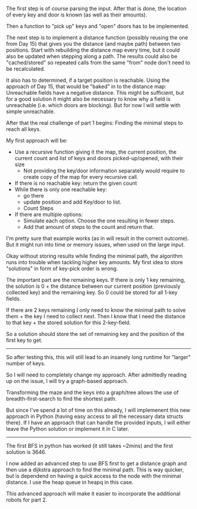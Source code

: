 The first step is of course parsing the input.
After that is done, the location of every key and door is known (as well as their amounts).

Then a function to "pick up" keys and "open" doors has to be implemented.

The next step is to implement a distance function (possibly reusing the one from Day 15) that gives you the distance (and maybe path) between two positions.
Start with rebuilding the distance map every time, but it could also be updated when stepping along a path.
The results could also be "cached/stored" so repeated calls from the same "from" node don't need to be recalculated.

It also has to determined, if a target position is reachable.
Using the approach of Day 15, that would be "baked" in to the distance map: Unreachable fields have a negative distance.
This might be sufficient, but for a good solution it might also be necessary to know why a field is unreachable (i.e. which doors are blocking).
But for now I will settle with simple unreachable.

After that the real challenge of part 1 begins: Finding the minimal steps to reach all keys.

My first approach will be:
* Use a recursive function giving it the map, the current position, the current count and list of keys and doors picked-up/opened, with their size
    * Not providing the key/door information separately would require to create copy of the map for every recursive call.
* If there is no reachable key: return the given count
* While there is only one reachable key:
    * go there
    * update position and add Key/door to list.
    * Count Steps
* If there are multiple options:
    * Simulate each option. Choose the one resulting in fewer steps.
    * Add that amount of steps to the count and return that.

I'm pretty sure that example works (as in will result in the correct outcome).
But it might run into time or memory issues, when used on the large input.

Okay without storing results while finding the minimal path, the algorithm runs into trouble when tackling higher key amounts.
My first idea to store "solutions" in form of key-pick order is wrong.

The important part are the remaining keys.
If there is only 1 key remaining, the solution is 0 + the distance between our current position (previously collected key) and the remaining key. So 0 could be stored for all 1-key fields.

If there are 2 keys remaining I only need to know the minimal path to solve them + the key I need to collect next. Then I know that I need the distance to that key + the stored solution for this 2-key-field.

So a solution should store the set of remaining key and the position of the first key to get.

-------------------------------

So after testing this, this will still lead to an insanely long runtime for "larger" number of keys.

So I will need to completely change my approach.
After admittedly reading up on the issue, I will try a graph-based approach.

Transforming the maze and the keys into a graph/tree allows the use of breadth-first-search to find the shortest path.

But since I've spend a lot of time on this already, I will implemenent this new approach in Python (having easy access to all the necessary data structs there).
If I have an approach that can handle the provided inputs, I will either leave the Python solution or implement it in C later.

-------------------------------

The first BFS in python has worked (it still takes ~2mins) and the first solution is 3646.

I now added an advanced step to use BFS first to get a distance graph and then use a dijkstra approach to find the minimal path.
This is way quicker, but is dependend on having a quick access to the node with the minimal distance.
I use the heap queue in heapq in this case.


This advanced approach will make it easier to incorporate the additional robots for part 2.
